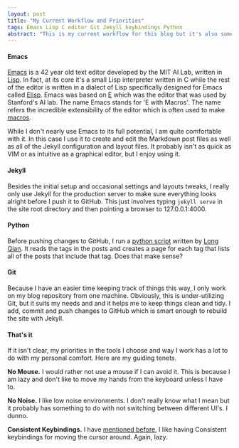 ```yaml
---
layout: post
title: "My Current Workflow and Priorities"
tags: Emacs Lisp C editor Git Jekyll keybindings Python
abstract: "This is my current workflow for this blog but it's also somewhat representative of the way I work generally, at least when I have my way."
---
```

#### Emacs
[Emacs](https://www.gnu.org/software/emacs/) is a 42 year old text editor developed by the MIT AI Lab, written in [Lisp](https://en.wikipedia.org/wiki/Lisp_(programming_language)). In fact, at its core it's a small Lisp interpreter written in C while the rest of the editor is written in a dialect of Lisp specifically designed for Emacs called [Elisp](https://en.wikipedia.org/wiki/Emacs_Lisp). Emacs was based on [E](https://en.wikipedia.org/wiki/E_(text_editor)) which was the editor that was used by Stanford's AI lab. The name Emacs stands for 'E with Macros'. The name refers the incredible extensibility of the editor which is often used to make [macros](https://en.wikipedia.org/wiki/Macro_(computer_science)).

While I don't nearly use Emacs to its full potential, I am quite comfortable with it. In this case I use it to create and edit the Markdown post files as well as all of the Jekyll configuration and layout files. It probably isn't as quick as VIM or as intuitive as a graphical editor, but I enjoy using it.

#### Jekyll
Besides the initial setup and occasional settings and layouts tweaks, I really only use Jekyll for the production server to make sure everything looks alright before I push it to GitHub. This just involves typing `jekyll serve` in the site root directory and then pointing a browser to 127.0.0.1:4000. 

#### Python
Before pushing changes to GitHub, I run a [python script](https://github.com/qian256/qian256.github.io/blob/master/tag_generator.py) written by [Long Qian](http://longqian.me/). It reads the tags in the posts and creates a page for each tag that lists all of the posts that include that tag. Does that make sense?

#### Git
Because I have an easier time keeping track of things this way, I only work on my blog repository from one machine. Obviously, this is under-utilizing Git, but it suits my needs and and it helps me to keep things clean and tidy. I add, commit and push changes to GitHub which is smart enough to rebuild the site with Jekyll.

#### That's it
If it isn't clear, my priorities in the tools I choose and way I work has a lot to do with my personal comfort. Here are my guiding tenets.

**No Mouse.**
I would rather not use a mouse if I can avoid it. This is because I am lazy and don't like to move my hands from the keyboard unless I have to.

**No Noise.**
I like low noise environments. I don't really know what I mean but it probably has something to do with not switching between different UI's. I dunno.

**Consistent Keybindings.**
I have [mentioned before](/2018/11/17/emacs-keybindings-in-macos.html), I like having Consistent keybindings for moving the cursor around. Again, lazy.